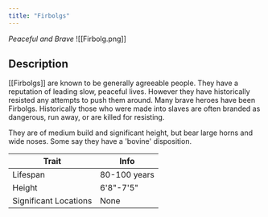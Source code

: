 ```yaml
---
title: "Firbolgs"
---
```

*Peaceful and Brave*
![[Firbolg.png]]

## Description
[[Firbolgs]] are known to be generally agreeable people. They have a reputation of leading slow, peaceful lives. However they have historically resisted any attempts to push them around. Many brave heroes have been Firbolgs. Historically those who were made into slaves are often branded as dangerous, run away, or are killed for resisting. 

They are of medium build and significant height, but bear large horns and wide noses. Some say they have a 'bovine' disposition.

| Trait | Info |
| --- | --- |
| Lifespan | 80-100 years |
| Height | 6'8"-7'5" |
| Significant Locations | None |
